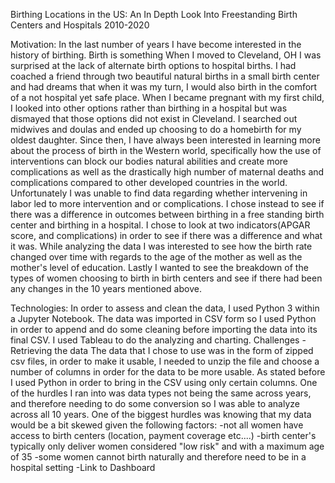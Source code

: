 Birthing Locations in the US: An In Depth Look Into Freestanding Birth Centers and Hospitals 2010-2020

Motivation:
In the last number of years I have become interested in the history of birthing. Birth is something
When I moved to Cleveland, OH I was surprised at the lack of alternate birth options to hospital births. I had coached a friend through two beautiful natural births in a small birth center and had dreams that when it was my turn, I would also birth in the comfort of a not hospital yet safe place.
When I became pregnant with my first child, I looked into other options rather than birthing in a hospital but was dismayed that those options did not exist in Cleveland. I searched out midwives and doulas and ended up choosing to do a homebirth for my oldest daughter.
Since then, I have always been interested in learning more about the process of birth in the Western world, specifically how the use of interventions can block our bodies natural abilities and create more complications as well as the drastically high number of maternal deaths and complications compared to other developed countries in the world. Unfortunately I was unable to find data regarding whether intervening in labor led to more intervention and or complications. I chose instead to see if there was a difference in outcomes between birthing in a free standing birth center and birthing in a hospital. I chose to look at two indicators(APGAR score, and complications) in order to see if there was a difference and what it was. While analyzing the data I was interested to see how the birth rate changed over time with regards to the age of the mother as well as the mother's level of education.
Lastly I wanted to see the breakdown of the types of women choosing to birth in birth centers and see if there had been any changes in the 10 years mentioned above.

Technologies: In order to assess and clean the data, I used Python 3 within a Jupyter Notebook. The data was imported in CSV form so I used Python in order to append and do some cleaning before importing the data into its final CSV. I used Tableau to do the analyzing and charting.
Challenges
-Retrieving the data
  The data that I chose to use was in the form of zipped csv files, in order to make it usable, I needed to unzip the file and choose a number of columns in order for the data to be more usable. As stated before I used Python in order to bring in the CSV using only certain columns. One of the hurdles I ran into was data types not being the same across years, and therefore needing to do some conversion so I was able to analyze across all 10 years. One of the biggest hurdles was knowing that my data would be a bit skewed given the following factors:
  -not all women have access to birth centers (location, payment coverage etc....)
  -birth center's typically only deliver women considered "low risk" and with a maximum age of 35
  -some women cannot birth naturally and therefore need to be in a hospital setting
-Link to Dashboard
